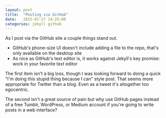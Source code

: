 ```yaml
---
layout: post
title:  "Posting via GitHub"
date:   2015-07-27 14:25:00
categories: jekyll github
---
```

As I post via the GitHub site a couple things stand out.

* GitHub's phone-size UI doesn't include adding a file to the repo, that's only available on the desktop site
* As nice as GitHub's text editor is, it works against Jekyll's key promise: work in your favorite text editor

The first item isn't a big loss, though I was looking forward to doing a quick "I'm doing this stupid thing because I can" style post. That seems more appropriate for Twitter than a blog. Even as a tweet it's altogether too egocentric.

The second isn't a great source of pain but why use GitHub pages instead of a free Tumblr, WordPress, or Medium account if you're going to write posts in a web interface?
